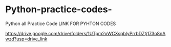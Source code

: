 # Python-practice-codes-
Python all Practice Code 
LINK FOR PYHTON CODES 

https://drive.google.com/drive/folders/1UTpm2xWCXspblyPrrbDZtj173o8nAwzd?usp=drive_link
